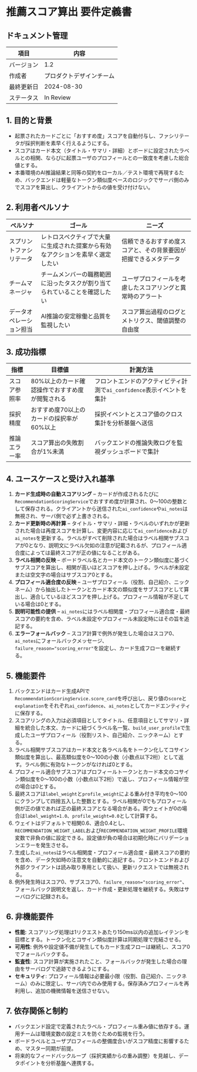 # 推薦スコア算出 要件定義書

## ドキュメント管理
| 項目 | 内容 |
| --- | --- |
| バージョン | 1.2 |
| 作成者 | プロダクトデザインチーム |
| 最終更新日 | 2024-08-30 |
| ステータス | In Review |

## 1. 目的と背景
- 起票されたカードごとに「おすすめ度」スコアを自動付与し、ファシリテータが採択判断を素早く行えるようにする。
- スコアはカード本文（タイトル・サマリ・詳細）とボードに設定されたラベルとの相関、ならびに起票ユーザのプロフィールとの一致度を考慮した総合値とする。
- 本番環境のAI推論結果と同等の契約をローカル／テスト環境で再現するため、バックエンドは軽量なトークン類似度ベースのロジックでサーバ側のみでスコアを算出し、クライアントからの値を受け付けない。

## 2. 利用者ペルソナ
| ペルソナ | ゴール | ニーズ |
| --- | --- | --- |
| スプリントファシリテータ | レトロスペクティブで大量に生成された提案から有効なアクションを素早く選定したい | 信頼できるおすすめ度スコアと、その背景要因が把握できるメタデータ |
| チームマネージャ | チームメンバーの職務範囲に沿ったタスクが割り当てられていることを確認したい | ユーザプロフィールを考慮したスコアリングと異常時のアラート |
| データオペレーション担当 | AI推論の安定稼働と品質を監視したい | スコア算出過程のログとメトリクス、閾値調整の自由度 |

## 3. 成功指標
| 指標 | 目標値 | 計測方法 |
| --- | --- | --- |
| スコア参照率 | 80%以上のカード確認操作でおすすめ度が閲覧される | フロントエンドのアクティビティ計測で`ai_confidence`表示イベントを集計 |
| 採択精度 | おすすめ度70以上のカードの採択率が60%以上 | 採択イベントとスコア値のクロス集計を分析基盤へ送信 |
| 推論エラー率 | スコア算出の失敗割合が1%未満 | バックエンドの推論失敗ログを監視ダッシュボードで集計 |

## 4. ユースケースと受け入れ基準
1. **カード生成時の自動スコアリング** – カードが作成されるたびに`RecommendationScoringService`でおすすめ度が計算され、0〜100の整数として保存される。クライアントから送信された`ai_confidence`や`ai_notes`は無視され、サーバ側で必ず上書きされる。
2. **カード更新時の再計算** – タイトル・サマリ・詳細・ラベルのいずれかが更新された場合は再度スコアを計算し、変更内容に応じて`ai_confidence`および`ai_notes`を更新する。ラベルがすべて削除された場合はラベル相関サブスコアが0となり、説明文にラベル欠如の注意が記載されるが、プロフィール適合度によっては最終スコアが正の値になることがある。
3. **ラベル相関の反映** – ボードラベル名とカード本文のトークン類似度に基づくサブスコアを算出し、相関が高いほどスコアを押し上げる。ラベルが未設定または空文字の場合はサブスコア0とする。
4. **プロフィール適合度の反映** – ユーザプロフィール（役割、自己紹介、ニックネーム）から抽出したトークンとカード本文の類似度をサブスコアとして算出し、適合しているほどスコアを押し上げる。プロフィール情報が不足している場合は0とする。
5. **説明可能性の提供** – `ai_notes`にはラベル相関度・プロフィール適合度・最終スコアの要約を含め、ラベル未設定やプロフィール未設定時にはその旨を追記する。
6. **エラーフォールバック** – スコア計算で例外が発生した場合はスコア0、`ai_notes`にフォールバックメッセージ、`failure_reason="scoring_error"`を設定し、カード生成フローを継続する。

## 5. 機能要件
1. バックエンドはカード生成APIで`RecommendationScoringService.score_card`を呼び出し、戻り値の`score`と`explanation`をそれぞれ`ai_confidence`、`ai_notes`としてカードエンティティに保存する。
2. スコアリングの入力は必須項目としてタイトル、任意項目としてサマリ・詳細を統合した本文、カードに紐づくラベル名一覧、`build_user_profile`で生成したユーザプロフィール（役割リスト、自己紹介、ニックネーム）とする。
3. ラベル相関サブスコアはカード本文と各ラベル名をトークン化してコサイン類似度を算出し、最高類似度を0〜100の小数（小数点以下2桁）として返す。ラベル側に有効なトークンがなければ0とする。
4. プロフィール適合サブスコアはプロフィールトークンとカード本文のコサイン類似度を0〜100の小数（小数点以下2桁）で返し、プロフィール情報が空の場合は0とする。
5. 最終スコアは`label_weight`と`profile_weight`による重み付き平均を0〜100にクランプして四捨五入した整数とする。ラベル相関が0でもプロフィール側が正の値であれば正の最終スコアとなる場合がある。両ウェイトが0の場合は`label_weight=1.0`、`profile_weight=0.0`として計算する。
6. ウェイトはデフォルトで相関0.6、適合0.4とし、`RECOMMENDATION_WEIGHT_LABEL`および`RECOMMENDATION_WEIGHT_PROFILE`環境変数で非負の値に設定できる。設定値が負の場合は初期化時にバリデーションエラーを発生させる。
7. 生成した`ai_notes`はラベル相関度・プロフィール適合度・最終スコアの要約を含め、データ欠如時の注意文を自動的に追記する。フロントエンドおよび外部クライアントは読み取り専用として扱い、更新リクエストでは無視される。
8. 例外発生時はスコア0、サブスコア0、`failure_reason="scoring_error"`、フォールバック説明文を返し、カード作成・更新処理を継続する。失敗はサーバログに記録される。

## 6. 非機能要件
- **性能**: スコアリング処理は1リクエストあたり150ms以内の追加レイテンシを目標とする。トークン化とコサイン類似度計算は同期処理で完結させる。
- **可用性**: 例外や設定値不備が発生してもカード生成フローは継続し、スコア0でフォールバックする。
- **監査性**: スコア計算が実施されたこと、フォールバックが発生した場合の理由をサーバログで追跡できるようにする。
- **セキュリティ**: プロフィール情報は必要最小限（役割、自己紹介、ニックネーム）のみに限定し、サーバ内でのみ使用する。保存済みプロフィールを再利用し、追加の機微情報を送信させない。

## 7. 依存関係と制約
- バックエンド設定で定義されたラベル・プロフィール重み値に依存する。運用チームは環境変数の設定ミスを防ぐための監視を行う。
- ボードラベルとユーザプロフィールの整備度合いがスコア精度に影響するため、マスター同期が前提。
- 将来的なフィードバックループ（採択実績からの重み調整）を見越し、データポイントを分析基盤へ連携する。
